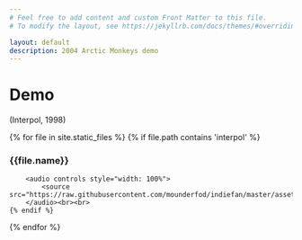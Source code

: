 ```yaml
---
# Feel free to add content and custom Front Matter to this file.
# To modify the layout, see https://jekyllrb.com/docs/themes/#overriding-theme-defaults

layout: default
description: 2004 Arctic Monkeys demo
---
```


# Demo

(Interpol, 1998)


<div>
{% for file in site.static_files %}
    {% if file.path contains 'interpol' %}
        <h3>{{file.name}}</h3>

        <audio controls style="width: 100%">
            <source src="https://raw.githubusercontent.com/mounderfod/indiefan/master/assets/audio/interpol/{{file.name}}">
        </audio><br><br>
    {% endif %}
{% endfor %}
</div>